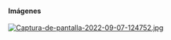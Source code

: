 #### Imágenes

[![Captura-de-pantalla-2022-09-07-124752.jpg](https://i.postimg.cc/cLX019Xw/Captura-de-pantalla-2022-09-07-124752.jpg)](https://postimg.cc/JsD9Pqwz)